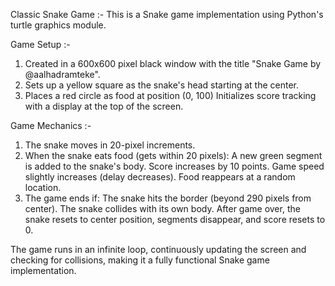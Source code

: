 Classic Snake Game :- This is a Snake game implementation using Python's turtle graphics module.

Game Setup :- 
1) Created in a 600x600 pixel black window with the title "Snake Game by @aalhadramteke".
2) Sets up a yellow square as the snake's head starting at the center.
3) Places a red circle as food at position (0, 100)
Initializes score tracking with a display at the top of the screen.

Game Mechanics :- 
1. The snake moves in 20-pixel increments.
2. When the snake eats food (gets within 20 pixels):
A new green segment is added to the snake's body. Score increases by 10 points. Game speed slightly increases (delay decreases).
Food reappears at a random location.
3. The game ends if:
The snake hits the border (beyond 290 pixels from center).
The snake collides with its own body.
After game over, the snake resets to center position, segments disappear, and score resets to 0.

The game runs in an infinite loop, continuously updating the screen and checking for collisions, making it a fully functional Snake game implementation.
